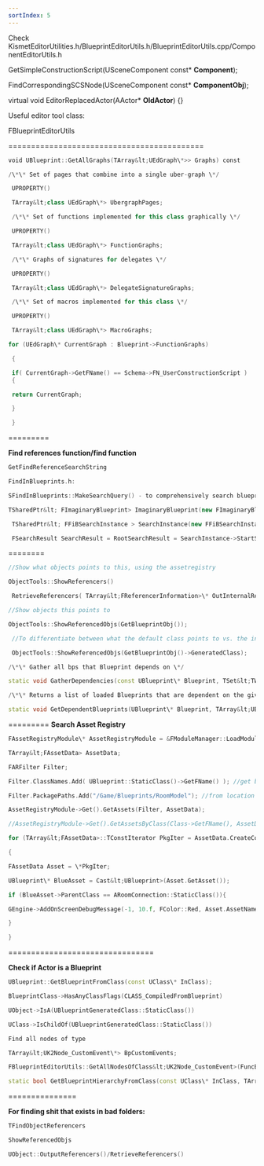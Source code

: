 ```yaml
---
sortIndex: 5
---
```


Check KismetEditorUtilities.h/BlueprintEditorUtils.h/BlueprintEditorUtils.cpp/ComponentEditorUtils.h

GetSimpleConstructionScript(USceneComponent const\* **Component**);

FindCorrespondingSCSNode(USceneComponent const\* **ComponentObj**);

virtual void EditorReplacedActor(AActor\* **OldActor**) {}

Useful editor tool class:

FBlueprintEditorUtils

===========================================

```cpp
void UBlueprint::GetAllGraphs(TArray&lt;UEdGraph\*>> Graphs) const

/\*\* Set of pages that combine into a single uber-graph \*/

 UPROPERTY()

 TArray&lt;class UEdGraph\*> UbergraphPages;

 /\*\* Set of functions implemented for this class graphically \*/

 UPROPERTY()

 TArray&lt;class UEdGraph\*> FunctionGraphs;

 /\*\* Graphs of signatures for delegates \*/

 UPROPERTY()

 TArray&lt;class UEdGraph\*> DelegateSignatureGraphs;

 /\*\* Set of macros implemented for this class \*/

 UPROPERTY()

 TArray&lt;class UEdGraph\*> MacroGraphs;

for (UEdGraph\* CurrentGraph : Blueprint->FunctionGraphs)

 {

 if( CurrentGraph->GetFName() == Schema->FN_UserConstructionScript )
 {

 return CurrentGraph;

 }

 }
```

=========

**Find references function/find function**

```cpp
GetFindReferenceSearchString

FindInBlueprints.h:

SFindInBlueprints::MakeSearchQuery() - to comprehensively search blueprint nodes (e.g. parameters, comments, etc)

TSharedPtr&lt; FImaginaryBlueprint> ImaginaryBlueprint(new FImaginaryBlueprint(Blueprint->GetName(), Blueprint->GetPathName(), ParentClass, Interfaces, FFindInBlueprintSearchManager::Get().QuerySingleBlueprint(Blueprint)));

 TSharedPtr&lt; FFiBSearchInstance > SearchInstance(new FFiBSearchInstance);

 FSearchResult SearchResult = RootSearchResult = SearchInstance->StartSearchQuery(SearchValue, ImaginaryBlueprint);
```

========

```cpp
//Show what objects points to this, using the assetregistry

ObjectTools::ShowReferencers()

 RetrieveReferencers( TArray&lt;FReferencerInformation>\* OutInternalReferencers, TArray&lt;FReferencerInformation>\* OutExternalReferencers);

//Show objects this points to

ObjectTools::ShowReferencedObjs(GetBlueprintObj());

 //To differentiate between what the default class points to vs. the instance

 ObjectTools::ShowReferencedObjs(GetBlueprintObj()->GeneratedClass);

/\*\* Gather all bps that Blueprint depends on \*/

static void GatherDependencies(const UBlueprint\* Blueprint, TSet&lt;TWeakObjectPtr&lt;UBlueprint>>& OutDependencies, TSet&lt;TWeakObjectPtr&lt;UStruct>>& OutUDSDependencies);

/\*\* Returns a list of loaded Blueprints that are dependent on the given Blueprint. \*/

static void GetDependentBlueprints(UBlueprint\* Blueprint, TArray&lt;UBlueprint\*>& DependentBlueprints, bool bRemoveSelf = true);
```

=========
**Search Asset Registry**

```cpp
FAssetRegistryModule\* AssetRegistryModule = &FModuleManager::LoadModuleChecked&lt;FAssetRegistryModule>(TEXT("AssetRegistry"));

TArray&lt;FAssetData> AssetData;

FARFilter Filter;

Filter.ClassNames.Add( UBlueprint::StaticClass()->GetFName() ); //get blueprints

Filter.PackagePaths.Add("/Game/Blueprints/RoomModel"); //from location

AssetRegistryModule->Get().GetAssets(Filter, AssetData);

//AssetRegistryModule->Get().GetAssetsByClass(Class->GetFName(), AssetData);

for (TArray&lt;FAssetData>::TConstIterator PkgIter = AssetData.CreateConstIterator(); PkgIter; ++PkgIter)

{

FAssetData Asset = \*PkgIter;

UBlueprint\* BlueAsset = Cast&lt;UBlueprint>(Asset.GetAsset());

if (BlueAsset->ParentClass == ARoomConnection::StaticClass()){

GEngine->AddOnScreenDebugMessage(-1, 10.f, FColor::Red, Asset.AssetName.GetPlainNameString());

}

}
```

================================

**Check if Actor is a Blueprint**

```cpp
UBlueprint::GetBlueprintFromClass(const UClass\* InClass);

BlueprintClass->HasAnyClassFlags(CLASS_CompiledFromBlueprint)

UObject->IsA(UBlueprintGeneratedClass::StaticClass())

UClass->IsChildOf(UBlueprintGeneratedClass::StaticClass())

Find all nodes of type

TArray&lt;UK2Node_CustomEvent\*> BpCustomEvents;

FBlueprintEditorUtils::GetAllNodesOfClass&lt;UK2Node_CustomEvent>(FuncBlueprint, BpCustomEvents);

static bool GetBlueprintHierarchyFromClass(const UClass\* InClass, TArray&lt;UBlueprint\*>& OutBlueprintParents);
```

===============

**For finding shit that exists in bad folders:**

```cpp
TFindObjectReferencers

ShowReferencedObjs

UObject::OutputReferencers()/RetrieveReferencers()
```

